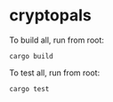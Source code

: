 # cryptopals

To build all, run from root:
```
cargo build
```

To test all, run from root:
```
cargo test
```

